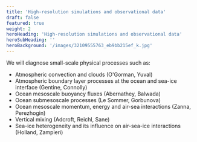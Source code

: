 ```yaml
---
title: 'High-resolution simulations and observational data'
draft: false
featured: true
weight: 2
heroHeading: 'High-resolution simulations and observational data'
heroSubHeading: ''
heroBackground: '/images/32109555763_eb9bb215ef_k.jpg'
---
```


We will diagnose small-scale physical processes such as:

* Atmospheric convection and clouds (O'Gorman, Yuval)
* Atmospheric boundary layer processes at the ocean and sea-ice interface (Gentine, Connolly)
* Ocean mesoscale buoyancy fluxes (Abernathey, Balwada)
* Ocean submesoscale processes (Le Sommer, Gorbunova)
* Ocean mesoscale momentum, energy and air-sea interactions (Zanna, Perezhogin)
* Vertical mixing (Adcroft, Reichl, Sane)
* Sea-ice heterogeneity and its influence on air-sea-ice interactions (Holland, Zampieri)
